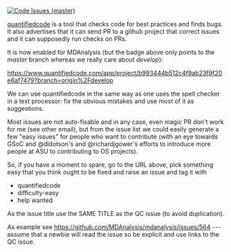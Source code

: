 [![Code Issues (master)](https://www.quantifiedcode.com/api/v1/project/b993444b512c4f9ab23f9f20e6af7479/badge.svg)](https://www.quantifiedcode.com/app/project/b993444b512c4f9ab23f9f20e6af7479)

[quantifiedcode](https://www.quantifiedcode.com/) is a tool that checks code for best practices and finds bugs. It also advertises that it can send PR to a github project that correct issues and it can supposedly run checks on PRs.

It is now enabled for MDAnalysis (but the badge above only points to the _master_ branch whereas we really care about _develop_):

https://www.quantifiedcode.com/app/project/b993444b512c4f9ab23f9f20e6af7479?branch=origin%2Fdevelop

We can use quantifiedcode in the same way as one uses the spell checker in a text processor: fix the obvious mistakes and use most of it as suggestions.

Most issues are not auto-fixable and in any case, even magic PR don't work for me (see other email), but from the issue list we could easily generate a few "easy issues" for people who want to contribute (with an eye towards GSoC and @dldotson's and @richardjgower's efforts to introduce more people at ASU to contributing to OS projects).

So, if you have a moment to spare, go to the URL above, pick something easy that you think ought to be fixed and raise an issue and tag it with

* quantifiedcode
* difficulty-easy
* help wanted

As the issue title use the SAME TITLE as the QC issue (to avoid duplication).

As example see https://github.com/MDAnalysis/mdanalysis/issues/564 --- assume that a newbie will read the issue so be explicit and use links to the QC issue.
